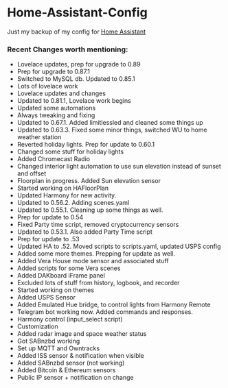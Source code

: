 # Home-Assistant-Config

Just my backup of my config for [Home Assistant](https://home-assistant.io/)

### Recent Changes worth mentioning:

* Lovelace updates, prep for upgrade to 0.89
* Prep for upgrade to 0.87.1
* Switched to MySQL db. Updated to 0.85.1
* Lots of lovelace work
* Lovelace updates and changes
* Updated to 0.81.1, Lovelace work begins
* Updated some automations
* Always tweaking and fixing
* Updated to 0.67.1.  Added limitlessled and cleaned some things up
* Updated to 0.63.3.  Fixed some minor things, switched WU to home weather station
* Reverted holiday lights.  Prep for update to 0.60.1
* Changed some stuff for holiday lights
* Added Chromecast Radio
* Changed interior light automation to use sun elevation instead of sunset and offset
* Floorplan in progress.  Added Sun elevation sensor
* Started working on HAFloorPlan
* Updated Harmony for new activity.
* Updated to 0.56.2.  Adding scenes.yaml
* Updated to 0.55.1.  Cleaning up some  things as well.
* Prep for update to 0.54
* Fixed Party time script, removed cryptocurrency sensors
* Updated to 0.53.1.  Also added Party Time script
* Prep for update to .53
* Updated HA to .52.  Moved scripts to scripts.yaml, updated USPS config
* Added some more themes.  Prepping for update as well.
* Added Vera House mode sensor and associated stuff
* Added scripts for some Vera scenes
* Added DAKboard iFrame panel
* Excluded lots of stuff from history, logbook, and recorder
* Started working on themes
* Added USPS Sensor
* Added Emulated Hue bridge, to control lights from Harmony Remote
* Telegram bot working now.  Added commands and responses.
* Harmony control (input_select script)
* Customization
* Added radar image and space weather status
* Got SABnzbd working
* Set up MQTT and Owntracks
* Added ISS sensor & notification when visible
* Added SABnzbd sensor (not working)
* Added Bitcoin & Ethereum sensors
* Public IP sensor + notification on change
